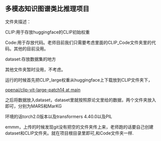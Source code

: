 ## 多模态知识图谱类比推理项目

文件夹描述：

CLIP:用于存放huggingface的CLIP初始权重

Code:用于存放代码。老师目前我们只需要考虑里面的CLIP_Code文件夹里的代码。其他的目前没用。

dataset:存放数据集的地方

其他文件夹暂时没用，不考虑。

运行的时候首先把CLIP_large权重从huggingface上下载放到CLIP文件夹下，

[openai/clip-vit-large-patch14 at main](https://huggingface.co/openai/clip-vit-large-patch14/tree/main)

之后将数据放入dataset，dataset里就按照原论文里给的数据，两个文件夹放入即可，分别为MARS和MarKG

环境的话torch2.0版本以及transformers 4.40.0以及PIL

emmm，上传的时候发现git没有把空的文件夹传上来，老师跑的话要自己创建dataset和CLIP文件夹。就在项目根目录里即可,和Code文件夹一样.
